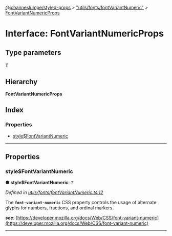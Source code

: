 [@johanneslumpe/styled-props](../README.md) > ["utils/fonts/fontVariantNumeric"](../modules/_utils_fonts_fontvariantnumeric_.md) > [FontVariantNumericProps](../interfaces/_utils_fonts_fontvariantnumeric_.fontvariantnumericprops.md)

# Interface: FontVariantNumericProps

## Type parameters
#### T 
## Hierarchy

**FontVariantNumericProps**

## Index

### Properties

* [style$FontVariantNumeric](_utils_fonts_fontvariantnumeric_.fontvariantnumericprops.md#style_fontvariantnumeric)

---

## Properties

<a id="style_fontvariantnumeric"></a>

###  style$FontVariantNumeric

**● style$FontVariantNumeric**: *`T`*

*Defined in [utils/fonts/fontVariantNumeric.ts:12](https://github.com/johanneslumpe/styled-props/blob/8e709f1/src/utils/fonts/fontVariantNumeric.ts#L12)*

The **`font-variant-numeric`** CSS property controls the usage of alternate glyphs for numbers, fractions, and ordinal markers.

*__see__*: [https://developer.mozilla.org/docs/Web/CSS/font-variant-numeric](https://developer.mozilla.org/docs/Web/CSS/font-variant-numeric)

___

